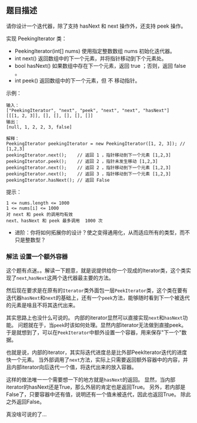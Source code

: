 ## 题目描述
请你设计一个迭代器，除了支持 hasNext 和 next 操作外，还支持 peek 操作。

实现 PeekingIterator 类：
- PeekingIterator(int[] nums) 使用指定整数数组 nums 初始化迭代器。
- int next() 返回数组中的下一个元素，并将指针移动到下个元素处。
- bool hasNext() 如果数组中存在下一个元素，返回 true ；否则，返回 false 。
- int peek() 返回数组中的下一个元素，但 不 移动指针。

示例：
```
输入：
["PeekingIterator", "next", "peek", "next", "next", "hasNext"]
[[[1, 2, 3]], [], [], [], [], []]
输出：
[null, 1, 2, 2, 3, false]

解释：
PeekingIterator peekingIterator = new PeekingIterator([1, 2, 3]); // [1,2,3]
peekingIterator.next();    // 返回 1 ，指针移动到下一个元素 [1,2,3]
peekingIterator.peek();    // 返回 2 ，指针未发生移动 [1,2,3]
peekingIterator.next();    // 返回 2 ，指针移动到下一个元素 [1,2,3]
peekingIterator.next();    // 返回 3 ，指针移动到下一个元素 [1,2,3]
peekingIterator.hasNext(); // 返回 False
```

提示：
```
1 <= nums.length <= 1000
1 <= nums[i] <= 1000
对 next 和 peek 的调用均有效
next、hasNext 和 peek 最多调用  1000 次
```

- 进阶：你将如何拓展你的设计？使之变得通用化，从而适应所有的类型，而不只是整数型？

### 解法 设置一个额外容器
这个题有点迷。。解读一下题意，就是说提供给你一个现成的Iterator类，这个类实现了`next`,`hasNext`这两个迭代器最主要的方法。

然后现在要求是在原有的`Iterator`类外面包一层`PeekIterator`类，这个类在要有迭代器`hasNext`和`next`的基础上，还有一个`peek`方法，能够随时看到下一个被迭代的元素是啥且不将其迭代出来。

其实思路上也没什么可说的。
内部的iterator显然可以直接实现`next`和`hasNext`功能。
问题就在于，当`peek`时该如何处理。显然内部iterator无法做到直接peek。
于是就想到了，可以在`PeekIterator`中额外设置一个容器，用来保存"下一个"数据。

也就是说，内部的iterator，其实际迭代进度总是比外部PeekIterator迭代的进度快一个元素。
当外部调用了`next`方法，实际上只需要返回额外容器中的内容，并且内部iterator向后迭代一个值，将迭代出来的放入容器。

这样的做法唯一一个需要想一下的地方就是`hasNext`的返回。
显然，当内部iterator的hasNext还是True，那么外层的肯定也是返回True。
另外，若内部是False了，只要容器中还有值，说明还有一个值未被迭代，因此也返回True。
除此之外返回False。

真没啥可说的了…
